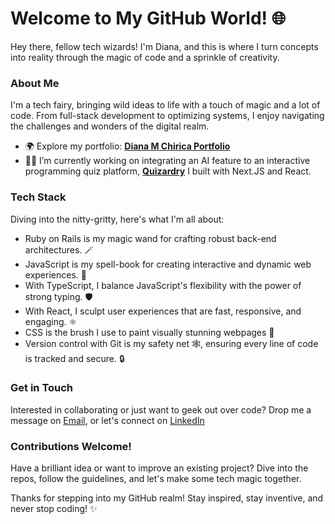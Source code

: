<p align="center">
  <h1>Welcome to My GitHub World! 🌐</h1>
</p>

Hey there, fellow tech wizards! I'm Diana, and this is where I turn concepts into reality through the magic of code and a sprinkle of creativity.

### About Me

I'm a tech fairy, bringing wild ideas to life with a touch of magic and a lot of code. From full-stack development to optimizing systems, I enjoy navigating the challenges and wonders of the digital realm. 

- 🌍 Explore my portfolio: **[Diana M Chirica Portfolio](https://dianamlac.github.io/portfolio/)**
- 🧙‍♂️ I’m currently working on integrating an AI feature to an interactive programming quiz platform, **[Quizardry](https://github.com/DianaMLaC/quizardry)** I built with Next.JS and React.
  
  
### Tech Stack

Diving into the nitty-gritty, here's what I'm all about:

- Ruby on Rails is my magic wand for crafting robust back-end architectures. 🪄
- JavaScript is my spell-book for creating interactive and dynamic web experiences. 📜
- With TypeScript, I balance JavaScript's flexibility with the power of strong typing. 🛡️
- With React, I sculpt user experiences that are fast, responsive, and engaging. :atom_symbol:
- CSS is the brush I use to paint visually stunning webpages :art:
- Version control with Git is my safety net 🕸️, ensuring every line of code is tracked and secure. 🔒

### Get in Touch

Interested in collaborating or just want to geek out over code? Drop me a message on [Email](mailto:diana.m.chirica@gmail.com), or let's connect on [LinkedIn](https://www.linkedin.com/in/diana-chirica)

### Contributions Welcome!

Have a brilliant idea or want to improve an existing project? Dive into the repos, follow the guidelines, and let's make some tech magic together.

Thanks for stepping into my GitHub realm! Stay inspired, stay inventive, and never stop coding! ✨
